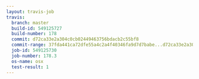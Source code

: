 ```yaml
---
layout: travis-job
travis:
  branch: master
  build-id: 549125727
  build-number: 178
  commit: d72ca33e2a304c0cb02449463756bdacb2c55bf8
  commit-range: 37fda441ca72dfe55a4c2a4f40346fa9d7d7babe...d72ca33e2a304c0cb02449463756bdacb2c55bf8
  job-id: 549125730
  job-number: 178.3
  os-name: osx
  test-result: 1
---
```

